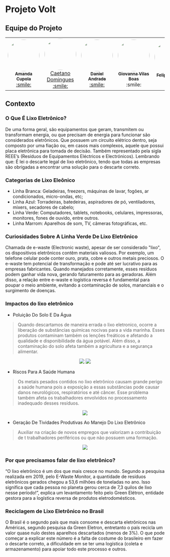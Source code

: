 # Projeto Volt 

## Equipe do Projeto
<table>
  <tr>
    <td align="center"><a href="https://github.com/AmandaCupolaa"><img style="border-radius: 50%;" src="https://avatars.githubusercontent.com/u/125586676?v=4" width="100px;" alt=""/><br /><sub><b>Amanda Cupola</b></sub></a><br /><a href="#" >:smile:</a></td>
    <td align="center"><a href="https://github.com/CaetanoDomingues"><img style="border-radius: 50%;" src="https://avatars.githubusercontent.com/u/125586831?v=4" width="100px;" alt=""/><br /><sub><b></b></sub>Caetano Domingues</a><br /><a href="#" >:smile:</a></td>
    <td align="center"><a href="https://github.com/danielandrade108"><img style="border-radius: 50%;" src="https://avatars.githubusercontent.com/u/125586786?v=4" width="100px;" alt=""/><br /><sub><b>Daniel Andrade</b></sub></a><br /><a href="#">:smile:</a></td>
    <td align="center"><a href="https://github.com/Davi-Hilario"><img style="border-radius: 50%;" src="https://avatars.githubusercontent.com/u/125586338?v=4" width="100px;" alt=""/><br /><sub><b>Giovanna Vilas Boas</b></sub></a><br /><a>:smile:</a></td>
    <td align="center"><a href="https://github.com/FelipeSantos-cco"><img style="border-radius: 50%;" src="https://avatars.githubusercontent.com/u/125617308?v=4" width="100px;" alt=""/><br /><sub><b>Felipe Santos</b></sub></a><br /><a href="#">☕:</a></td>
    <td align="center"><a href="https://github.com/LarissaSonoda"><img style="border-radius: 50%;" src="https://avatars.githubusercontent.com/u/82535458?v=4" width="100px;" alt=""/><br /><sub><b>Larissa Sonoda</b></sub></a><br /><a href="#">:smile:</a></td>
  </tr>
</table>

## Contexto

### O Que É Lixo Eletrônico? 

De uma forma geral, são equipamentos que geram, transmitem ou transformam energia, ou que precisam de energia para funcionar são considerados eletrônicos. Que possuem um circuito elétrico dentro, seja composto por uma fiação ou, em casos mais complexos, aquele que possui placa eletrônica para tomada de decisão. Também representado pela sigla REEE’s (Resíduos de Equipamentos Eléctricos e Electrónicos). Lembrando que: É lei o descarte legal de lixo eletrônico, tendo que todas as empresas são obrigadas a encontrar uma solução para o descarte correto. 

### Categorias de Lixo Eleônico
- Linha Branca: Geladeiras, freezers, máquinas de lavar, fogões, ar condicionados, micro-ondas, etc;
- Linha Azul: Torradeiras, batedeiras, aspiradores de pó, ventiladores, mixers, secadores de cabelo;
- Linha Verde: Computadores, tablets, notebooks, celulares, impressoras, monitores, fones de ouvido, entre outros.
- Linha Marrom: Aparelhos de som, TV, câmeras fotográficas, etc.

### Curiosidades Sobre A Linha Verde De Lixo Eletrônico 

Chamada de e-waste (Electronic waste), apesar de ser considerado "lixo", os dispositivos eletrônicos contêm materiais valiosos. Por exemplo, um telefone celular pode conter ouro, prata, cobre e outros metais preciosos. O e-waste tem potencial de transformação e pode até ser lucrativo para as empresas fabricantes. Quando manejados corretamente, esses resíduos podem ganhar vida nova, gerando faturamento para as geradoras. Além disso, a relação entre e-waste e logística reversa é fundamental para poupar o meio ambiente, evitando a contaminação de solos, mananciais e o surgimento de doenças. 

### Impactos do lixo eletrônico 
- Poluição Do Solo E Da Água
> Quando descartamos de maneira errada o lixo eletronico, ocorre a liberação de substâncias químicas nocivas para a vida marinha. Esses produtos contaminam também os lenções freáticos e afetando a qualidade e disponibilidade da água potável. Além disso, a contaminação do solo afeta também a agricultura e a segurança alimentar.

<div align="center"><img src="https://github.com/Grupo-6-Projeto-Volt/Docs/assets/125617308/dbe12fb4-a112-4b78-b177-c00974662ef1">
<img src="https://github.com/Grupo-6-Projeto-Volt/Docs/assets/125617308/10627a69-7529-4ace-a6dc-bc415880fbe1"></div>

- Riscos Para A Saúde Humana
> Os metais pesados contidos no lixo eletrônico causam grande perigo a saúde humana pois a exposição a essas substâncias pode causar danos neurológicos, respiratórios e até câncer. Esse problema também afeta os trabalhadores envolvidos no processamento inadequado desses resíduos.

<div align="center"><img src="https://github.com/Grupo-6-Projeto-Volt/Docs/assets/125617308/7f0f1b89-f840-47e1-9663-510a50c3e8da"></div>

- Geração De Tividades Produtivas Ao Manejo Do Lixo Eletrônico
> Auxiliar na criação de novos empregos que valorizam a contribuição de 	t	trabalhadores periféricos ou que não possuem uma formação.

<div align="center"><img src="https://github.com/Grupo-6-Projeto-Volt/Docs/assets/125617308/7413c3b2-b802-4a64-a909-e501ad7e430f"></div>

### Por que precisamos falar de lixo eletrônico? 
“O lixo eletrônico é um dos que mais cresce no mundo. Segundo a pesquisa realizada em 2019, pelo E-Waste Monitor, a quantidade de resíduos eletrônicos gerados chegou a 53,6 milhões de toneladas no ano. Isso significa que cada pessoa no planeta gerou cerca de 7,3 quilos de lixo nesse período!”, explica um levantamento feito pelo Green Elétron, entidade gestora para a logística reversa de produtos eletrodomésticos.  

 ### Reciclagem de Lixo Eletrônico no Brasil 
O Brasil é o segundo país que mais consome e descarta eletrônicos nas Américas, segundo pesquisa da Green Eletron, entretanto o país recicla um valor quase nulo destes aparelhos descartados (menos de 3%). O que pode começar a explicar este número é a falta de costume do brasileiro em fazer o descarte correto, a dificuldade em se ter uma logística (coleta e armazenamento) para apoiar todo este processo e outros.
